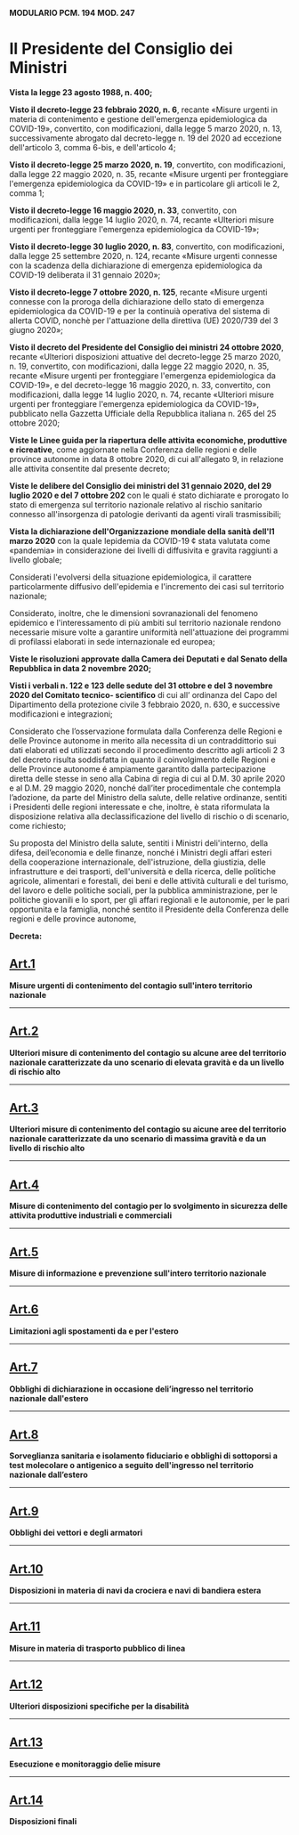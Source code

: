 **MODULARIO PCM. 194**
**MOD. 247**

# Il Presidente del Consiglio dei Ministri

**Vista la legge 23 agosto 1988, n. 400;**

**Visto il decreto-legge 23 febbraio 2020, n. 6**, recante «Misure urgenti in materia di contenimento e gestione dell'emergenza epidemiologica da COVID-19», convertito, con modificazioni, dalla legge 5
marzo 2020, n. 13, successivamente abrogato dal decreto-legge n. 19 del 2020 ad eccezione dell'articolo 3, comma 6-bis, e dell'articolo 4;

**Visto il decreto-legge 25 marzo 2020, n. 19**, convertito, con modificazioni, dalla legge 22 maggio
2020, n. 35, recante «Misure urgenti per fronteggiare l'emergenza epidemiologica da COVID-19» e
in particolare gli articoli le 2, comma 1;

**Visto il decreto-legge 16 maggio 2020, n. 33**, convertito, con modificazioni, dalla legge 14 luglio
2020, n. 74, recante «Ulteriori misure urgenti per fronteggiare l'emergenza epidemiologica da COVID-19»;

**Visto il decreto-legge 30 luglio 2020, n. 83**, convertito, con modificazioni, dalla legge 25 settembre
2020, n. 124, recante «Misure urgenti connesse con la scadenza della dichiarazione di emergenza
epidemiologica da COVID-19 deliberata il 31 gennaio 2020»;

**Visto il decreto-legge 7 ottobre 2020, n. 125**, recante «Misure urgenti connesse con la proroga della
dichiarazione dello stato di emergenza epidemiologica da COVID-19 e per la continuià operativa del
sistema di allerta COVID, nonchè per l'attuazione della direttiva (UE) 2020/739 del 3 giugno 2020»;

**Visto il decreto del Presidente del Consiglio dei ministri 24 ottobre 2020**, recante «Ulteriori
disposizioni attuative del decreto-legge 25 marzo 2020, n. 19, convertito, con modificazioni, dalla
legge 22 maggio 2020, n. 35, recante «Misure urgenti per fronteggiare l'emergenza epidemiologica
da COVID-19», e del decreto-legge 16 maggio 2020, n. 33, convertito, con modificazioni, dalla legge
14 luglio 2020, n. 74, recante «Ulteriori misure urgenti per fronteggiare l'emergenza epidemiologica
da COVID-19», pubblicato nella Gazzetta Ufficiale della Repubblica italiana n. 265 del 25 ottobre 2020;

**Viste le Linee guida per la riapertura delle attivita economiche, produttive e ricreative**, come
aggiornate nella Conferenza delle regioni e delle province autonome in data 8 ottobre 2020, di cui
all'allegato 9, in relazione alle attivita consentite dal presente decreto;

**Viste le delibere del Consiglio dei ministri del 31 gennaio 2020, del 29 luglio 2020 e del 7 ottobre
202** con le quali é stato dichiarate e prorogato lo stato di emergenza sul territorio nazionale relativo
al rischio sanitario connesso all'insorgenza di patologie derivanti da agenti virali trasmissibili;

**Vista la dichiarazione dell'Organizzazione mondiale della sanità dell'l1 marzo 2020** con la quale
lepidemia da COVID-19 ¢ stata valutata come «pandemia» in considerazione dei livelli di diffusivita
e gravita raggiunti a livello globale; 

Considerati l'evolversi della situazione epidemiologica, il carattere particolarmente diffusivo
dell'epidemia e l'incremento dei casi sul territorio nazionale;

Considerato, inoltre, che le dimensioni sovranazionali del fenomeno epidemico e l'interessamento di
più ambiti sul territorio nazionale rendono necessarie misure volte a garantire uniformità nell'attuazione dei programmi di profilassi elaborati in sede internazionale ed europea;

**Viste le risoluzioni approvate dalla Camera dei Deputati e dal Senato della Repubblica in data 2
novembre 2020;**

**Visti i verbali n. 122 e 123 delle sedute del 31 ottobre e del 3 novembre 2020 del Comitato tecnico-
scientifico** di cui all’ ordinanza del Capo del Dipartimento della protezione civile 3 febbraio 2020, n. 630, e successive modificazioni e integrazioni;

Considerato che l’osservazione formulata dalla Conferenza delle Regioni e delle Province autonome
in merito alla necessita di un contraddittorio sui dati elaborati ed utilizzati secondo il procedimento
descritto agli articoli 2 3 del decreto risulta soddisfatta in quanto il coinvolgimento delle Regioni
e delle Province autonome é ampiamente garantito dalla partecipazione diretta delle stesse in seno
alla Cabina di regia di cui al D.M. 30 aprile 2020 e al D.M. 29 maggio 2020, nonché dall’iter
procedimentale che contempla l’adozione, da parte del Ministro della salute, delle relative ordinanze,
sentiti i Presidenti delle regioni interessate e che, inoltre, è stata riformulata la disposizione relativa
alla declassificazione del livello di rischio o di scenario, come richiesto;

Su proposta del Ministro della salute, sentiti i Ministri deli'interno, della difesa, deil’economia e delle finanze, nonché i Ministri degli affari esteri della cooperazione internazionale, dell'istruzione, della giustizia, delle infrastrutture e dei trasporti, dell'università e della ricerca, delle politiche agricole, alimentari e forestali, dei beni e delle attività culturali e del turismo, del lavoro e delle politiche sociali, per la pubblica amministrazione, per le politiche giovanili e lo sport, per gli affari regionali e le autonomie, per le pari opportunita e la famiglia, nonché sentito il Presidente della Conferenza delle regioni e delle province autonome,

**Decreta:**

## [Art.1](art1.md)

**Misure urgenti di contenimento del contagio sull'intero territorio nazionale**

---

## [Art.2](art2.md)
**Ulteriori misure di contenimento del contagio su alcune aree del territorio nazionale caratterizzate da uno scenario di elevata gravità e da un livello di rischio alto**

---
## [Art.3](art3.md)
**Ulteriori misure di contenimento del contagio su aicune aree del territorio nazionale caratterizzate da uno scenario di massima gravità e da un livello di rischio alto**

---
## [Art.4](art4.md)
**Misure di contenimento del contagio per lo svolgimento in sicurezza delle attivita produttive industriali e commerciali**

---
## [Art.5](art5.md)
**Misure di informazione e prevenzione sull'intero territorio nazionale**

---
## [Art.6](art6.md)
**Limitazioni agli spostamenti da e per l'estero**

---
## [Art.7](art7.md)
**Obblighi di dichiarazione in occasione deli’ingresso nel territorio nazionale dall'estero**

---
## [Art.8](art8.md)
**Sorveglianza sanitaria e isolamento fiduciario e obblighi di sottoporsi a test molecolare o
antigenico a seguito dell'ingresso nel territorio nazionale dall’estero**

---
## [Art.9](art9.md)
**Obblighi dei vettori e degli armatori**

---
## [Art.10](art10.md)
**Disposizioni in materia di navi da crociera e navi di bandiera estera**

---
## [Art.11](art11.md)
**Misure in materia di trasporto pubblico di linea**

---
## [Art.12](art12.md)
**Ulteriori disposizioni specifiche per la disabilità**

---
## [Art.13](art13.md)
**Esecuzione e monitoraggio delie misure**

---
## [Art.14](art14.md)
**Disposizioni finali**